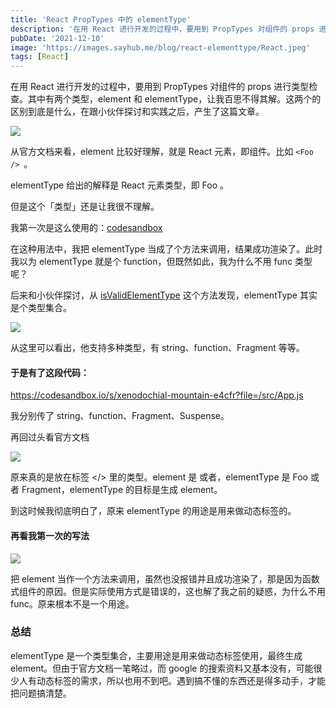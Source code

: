 ```yaml
---
title: 'React PropTypes 中的 elementType'
description: '在用 React 进行开发的过程中，要用到 PropTypes 对组件的 props 进行类型检查。其中有两个类型，element 和 elementType，让我百思不得其解。这两个的区别到底是什么，在跟小伙伴探讨和实践之后，产生了这篇文章。'
pubDate: '2021-12-10'
image: 'https://images.sayhub.me/blog/react-elementtype/React.jpeg'
tags: [React]
---
```


在用 React 进行开发的过程中，要用到 PropTypes 对组件的 props 进行类型检查。其中有两个类型，element 和 elementType，让我百思不得其解。这两个的区别到底是什么，在跟小伙伴探讨和实践之后，产生了这篇文章。

![](https://images.sayhub.me/blog/react-elementtype/img1.webp)

从官方文档来看，element 比较好理解，就是 React 元素，即组件。比如 `<Foo /> `。

elementType 给出的解释是 React 元素类型，即 Foo 。

但是这个「类型」还是让我很不理解。

我第一次是这么使用的：[codesandbox](https://codesandbox.io/s/stupefied-bas-uxi76)

在这种用法中，我把 elementType 当成了个方法来调用，结果成功渲染了。此时我以为 elementType 就是个 function，但既然如此，我为什么不用 func 类型呢？

后来和小伙伴探讨，从 [isValidElementType](https://github.com/facebook/react/blob/ca106a02d1648f4f0048b07c6b88f69aac175d3c/packages/shared/isValidElementType.js#L34) 这个方法发现，elementType 其实是个类型集合。

![](https://images.sayhub.me/blog/react-elementtype/img2.webp)

从这里可以看出，他支持多种类型，有 string、function、Fragment 等等。

#### 于是有了这段代码：

https://codesandbox.io/s/xenodochial-mountain-e4cfr?file=/src/App.js

我分别传了 string、function、Fragment、Suspense。

再回过头看官方文档

![](https://images.sayhub.me/blog/react-elementtype/img3.webp)

原来真的是放在标签 </> 里的类型。element 是<Foo/> 或者<Fragment/>，elementType 是 Foo 或者 Fragment，elementType 的目标是生成 element。

到这时候我彻底明白了，原来 elementType 的用途是用来做动态标签的。

#### 再看我第一次的写法

![](https://images.sayhub.me/blog/react-elementtype/img4.jpeg)

把 element 当作一个方法来调用，虽然也没报错并且成功渲染了，那是因为函数式组件的原因。但是实际使用方式是错误的，这也解了我之前的疑惑，为什么不用 func。原来根本不是一个用途。

### 总结

elementType 是一个类型集合，主要用途是用来做动态标签使用，最终生成 element。但由于官方文档一笔略过，而 google 的搜索资料又基本没有，可能很少人有动态标签的需求，所以也用不到吧。遇到搞不懂的东西还是得多动手，才能把问题搞清楚。
